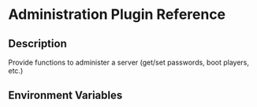 # Administration Plugin Reference

## Description

Provide functions to administer a server (get/set passwords, boot players, etc.)

## Environment Variables
